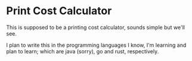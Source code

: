 # Print Cost Calculator

This is supposed to be a printing cost calculator, sounds simple but we'll see.

I plan to write this in the programming languages I know, I'm learning and plan to learn; which are java (sorry), go and rust, respectively.
